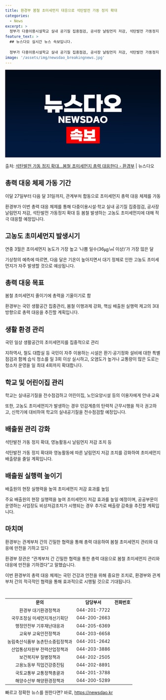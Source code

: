 ```yaml
---
title: 환경부 봄철 초미세먼지 대응으로 석탄발전 가동 정지 확대
categories:
  - News
excerpt: >
  정부가 다중이용시설학교 실내 공기질 집중점검, 공사장 날림먼지 저감, 석탄발전 가동정지 확대 등 봄철 발생하…
feature_text: >
  ## 뉴스다오 실시간 뉴스 속보입니다.

  정부가 다중이용시설학교 실내 공기질 집중점검, 공사장 날림먼지 저감, 석탄발전 가동정지 확대 등 봄철 발생하…
image: '/assets/img/newsdao_breakingnews.jpg'
---
```


![뉴스다오 속보](/assets/img/newsdao_breakingnews.jpg)

<p>출처: <a href="https://newsdao.kr/3243" rel="dofollow">석탄발전 가동 정지 확대…봄철 초미세먼지 총력 대응한다 - 환경부</a> | 뉴스다오</p>

<h2 data-ke-size="size26">총력 대응 체제 가동 기간</h2>
<p data-ke-size="size16">이달 27일부터 다음 달 31일까지, 관계부처 합동으로 초미세먼지 총력 대응 체제를 가동</p>
환경부가 이번 총력 대응 체제를 통해 다중이용시설·학교 실내 공기질 집중점검, 공사장 날림먼지 저감, 석탄발전 가동정지 확대 등 봄철 발생하는 고농도 초미세먼지에 대해 적극 대응할 예정입니다.

<h2 data-ke-size="size26">고농도 초미세먼지 발생시기</h2>
<p data-ke-size="size16">연중 3월은 초미세먼지 농도가 가장 높고 ‘나쁨 일수(36㎍/㎥ 이상)’가 가장 많은 달</p>
기상청의 예측에 따르면, 다음 달은 기온이 높아지면서 대기 정체로 인한 고농도 초미세먼지가 자주 발생할 것으로 예상됩니다.

<h2 data-ke-size="size26">총력 대응 목표</h2>
<p data-ke-size="size16">봄철 초미세먼지 줄이기에 총력을 기울이기로 함</p>
환경부는 국민 생활공간 집중관리, 봄철 이행과제 강화, 핵심 배출원 실행력 제고의 3대 방향으로 총력 대응을 추진할 계획입니다. 

<h2 data-ke-size="size26">생활 환경 관리</h2>
<p data-ke-size="size16">국민 일상 생활공간의 초미세먼지를 집중적으로 관리</p>
지하역사, 철도 대합실 등 국민이 자주 이용하는 시설은 환기·공기정화 설비에 대한 특별점검과 함께 습식 청소를 일 3회 이상 실시하고, 오염도가 높거나 교통량이 많은 도로는 청소차 운영을 일 최대 4회까지 확대합니다.

<h2 data-ke-size="size26">학교 및 어린이집 관리</h2>
<p data-ke-size="size16">학교는 실내공기질을 전수점검하고 어린이집, 노인요양시설 등의 이용자에게 안내·교육</p>
또한, 고농도 초미세먼지가 발생하는 경우 민감계층의 탄력적 근무시행을 적극 권고하고, 신학기에 대비하여 학교의 실내공기질을 전수점검할 예정입니다.

<h2 data-ke-size="size26">배출원 관리 강화</h2>
<p data-ke-size="size16">석탄발전 가동 정지 확대, 영농활동시 날림먼지 저감 조치 등</p>
석탄발전 가동 정지 확대와 영농활동에 따른 날림먼지 저감 조치를 강화하여 초미세먼지 배출량을 줄일 계획입니다. 

<h2 data-ke-size="size26">배출원 실행력 높이기</h2>
<p data-ke-size="size16">배출원의 현장 실행력을 높여 초미세먼지 저감 효과를 높임</p>
주요 배출원의 현장 실행력을 높여 초미세먼지 저감 효과를 높일 예정이며, 공공부문이 운영하는 사업장도 비상저감조치가 시행되는 경우 추가로 배출량 감축을 추진할 계획입니다. 

<h2 data-ke-size="size26">마치며</h2>
<p data-ke-size="size16">환경부는 관계부처 간의 긴밀한 협력을 통해 총력 대응하여 봄철 초미세먼지 관리와 대응에 만전을 기하고 있다</p>
환경부 장관은 “관계부처 간 긴밀한 협력을 통한 총력 대응으로 봄철 초미세먼지 관리와 대응에 만전을 기하겠다”고 말했습니다. 

이번 환경부의 총력 대응 체제는 국민 건강과 안전을 위해 중요한 조치로, 환경부와 관계부처 간의 적극적인 협력을 통해 효과적으로 시행될 것으로 기대됩니다. 

<p data-ke-size="size16">&nbsp;</p>

<table>
  <tbody>
    <tr>
      <td style="text-align: center; height: 17px;"><b>문의</b></td>
      <td style="text-align: center; height: 17px;"><b>담당부서</b></td>
      <td style="text-align: center; height: 17px;"><b>전화번호</b></td>
    </tr>
    <tr>
      <td style="text-align: center; height: 17px;">환경부 대기환경정책과</td>
      <td style="text-align: center; height: 17px;">044-201-7722</td>
    </tr>
    <tr>
      <td style="text-align: center; height: 17px;">국무조정실 미세먼지개선기획단</td>
      <td style="text-align: center; height: 17px;">044-200-2663</td>
    </tr>
    <tr>
      <td style="text-align: center; height: 17px;">행정안전부 기후재난대응과</td>
      <td style="text-align: center; height: 17px;">044-205-6369</td>
    </tr>
    <tr>
      <td style="text-align: center; height: 17px;">교육부 교육안전정책과</td>
      <td style="text-align: center; height: 17px;">044-203-6658</td>
    </tr>
    <tr>
      <td style="text-align: center; height: 17px;">농림축산식품부 농촌탄소중립정책과</td>
      <td style="text-align: center; height: 17px;">044-201-2642</td>
    </tr>
    <tr>
      <td style="text-align: center; height: 17px;">산업통상자원부 전력산업정책과</td>
      <td style="text-align: center; height: 17px;">044-203-3886</td>
    </tr>
    <tr>
      <td style="text-align: center; height: 17px;">보건복지부 질병정책과</td>
      <td style="text-align: center; height: 17px;">044-202-2505</td>
    </tr>
    <tr>
      <td style="text-align: center; height: 17px;">고용노동부 직업건강증진팀</td>
      <td style="text-align: center; height: 17px;">044-202-8891</td>
    </tr>
    <tr>
      <td style="text-align: center; height: 17px;">국토교통부 교통정책총괄과</td>
      <td style="text-align: center; height: 17px;">044-201-3788</td>
    </tr>
    <tr>
      <td style="text-align: center; height: 17px;">해양수산부 해양환경정책과</td>
      <td style="text-align: center; height: 17px;">044-200-5289</td>
    </tr>
  </tbody>
</table>
<p data-ke-size="size16"></p> 

빠르고 정확한 뉴스를 원한다면? 바로, <a href="https://newsdao.kr" rel="dofollow">https://newsdao.kr</a>


